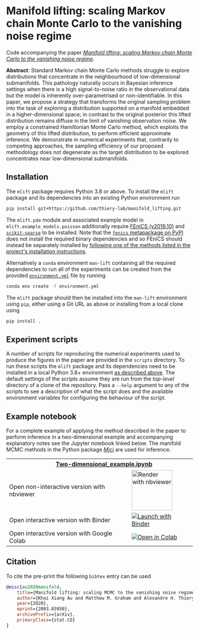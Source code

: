 # Manifold lifting: scaling Markov chain Monte Carlo to the vanishing noise regime

Code accompanying the paper [*Manifold lifting: scaling Markov chain Monte Carlo to the vanishing noise regime*](https://arxiv.org/abs/2003.03950).

**Abstract**: Standard Markov chain Monte Carlo methods struggle to explore distributions that concentrate in the neighbourhood of low-dimensional submanifolds. This pathology naturally occurs in Bayesian inference settings when there is a high signal-to-noise ratio in the observational data but the model is inherently over-parametrised or non-identifiable. In this paper, we propose a strategy that transforms the original sampling problem into the task of exploring a distribution supported on a manifold embedded in a higher-dimensional space; in contrast to the original posterior this lifted distribution remains diffuse in the limit of vanishing observation noise. We employ a constrained Hamiltonian Monte Carlo method, which exploits the geometry of this lifted distribution, to perform efficient approximate inference. We demonstrate in numerical experiments that, contrarily to competing approaches, the sampling efficiency of our proposed methodology does not degenerate as the target distribution to be explored concentrates near low-dimensional submanifolds.

## Installation

The `mlift` package requires Python 3.8 or above. To install the `mlift` package and its dependencies into an existing Python environment run

```bash
pip install git+https://github.com/thiery-lab/manifold_lifting.git
```

The `mlift.pde` module and associated example model in `mlift.example_models.poisson` additionally require [FEniCS (v2019.10)](https://fenicsproject.org/download/archive/) and [`scikit-sparse`](https://scikit-sparse.readthedocs.io/en/latest/overview.html#installation) to be installed. Note that the [`fenics` metapackage on PyPI](https://pypi.org/project/fenics/) does not install the required binary dependencies and so FEniCS should instead be separately installed by [following one of the methods listed in the project's installation instructions](https://fenicsproject.org/download/archive/).

Alternatively a `conda` environment `man-lift` containing all the required dependencies to run all of the experiments can be created from the provided [`environment.yml`](environment.yml) file by running

```bash
conda env create -f environment.yml
```

The `mlift` package should then be installed into the `man-lift` environment using `pip`, either using a Git URL as above or installing from a local clone using

```bash
pip install .
```

## Experiment scripts

A number of scripts for reproducing the numerical experiments used to produce the figures in the paper are provided in the `scripts` directory. To run these scripts the `mlift` package and its dependencies need to be installed in a local Python 3.8+ environment [as described above](#installation). The default settings of the scripts assume they are run from the _top-level_ directory of a clone of the repository. Pass a `--help` argument to any of the scripts to see a description of what the script does and the available environment variables for configuring the behaviour of the script.

## Example notebook

For a complete example of applying the method described in the paper to perform inference in a two-dimensional example and accompanying explanatory notes see the Jupyter notebook linked below. The manifold MCMC methods in the Python package [*Mici*](https://github.com/matt-graham/mici) are used for inference.

<table>
  <tr>
    <th colspan="2"><img src='https://raw.githubusercontent.com/jupyter/design/master/logos/Favicon/favicon.svg?sanitize=true' width="15" style="vertical-align:text-bottom; margin-right: 5px;"/> <a href="notebooks/Two-dimensional_example.ipynb"> Two-dimensional_example.ipynb</a></th>
  </tr>
  <tr>
    <td>Open non-interactive version with nbviewer</td>
    <td>
      <a href="https://nbviewer.jupyter.org/github/thiery-lab/manifold_lifting/blob/master/notebooks/Two-dimensional_example.ipynb">
        <img src="https://raw.githubusercontent.com/jupyter/design/master/logos/Badges/nbviewer_badge.svg?sanitize=true" width="109" alt="Render with nbviewer"  style="vertical-align:text-bottom" />
      </a>
    </td>
  </tr>
  <tr>
    <td>Open interactive version with Binder</td>
    <td>
      <a href="https://mybinder.org/v2/gh/thiery-lab/manifold_lifting/master?filepath=notebooks%2FTwo-dimensional_example.ipynb">
        <img src="https://mybinder.org/badge_logo.svg" alt="Launch with Binder"  style="vertical-align:text-bottom"/>
      </a>
    </td>
  </tr>
  <tr>
    <td>Open interactive version with Google Colab</td>
    <td>
      <a href="https://colab.research.google.com/github/thiery-lab/manifold_lifting/blob/master/notebooks/Two-dimensional_example.ipynb">
        <img alt="Open in Colab" src="https://colab.research.google.com/assets/colab-badge.svg" style="vertical-align:text-bottom">
       </a>
    </td>
  </tr>
</table>

## Citation

To cite the pre-print the following `bibtex` entry can be used

```bibtex
@misc{au2020manifold,
    title={Manifold lifting: scaling MCMC to the vanishing noise regime},
    author={Khai Xiang Au and Matthew M. Graham and Alexandre H. Thiery},
    year={2020},
    eprint={2003.03950},
    archivePrefix={arXiv},
    primaryClass={stat.CO}
}
```
